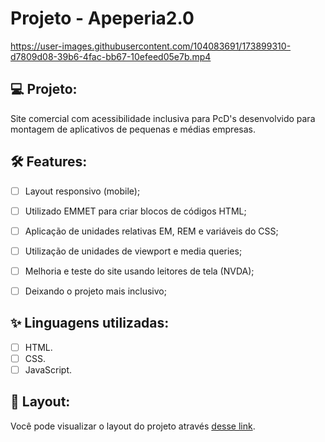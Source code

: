 # Projeto - Apeperia2.0



https://user-images.githubusercontent.com/104083691/173899310-d7809d08-39b6-4fac-bb67-10efeed05e7b.mp4


## 💻 Projeto:

Site comercial com acessibilidade inclusiva para PcD's desenvolvido para montagem de aplicativos de pequenas e médias empresas.

## :hammer_and_wrench: Features:

-   [ ] Layout responsivo (mobile);
-   [ ] Utilizado EMMET para criar blocos de códigos HTML;
-   [ ] Aplicação de unidades relativas EM, REM e variáveis do CSS;
-   [ ] Utilização de unidades de viewport e media queries;
-   [ ] Melhoria e teste do site usando leitores de tela (NVDA);
-   [ ] Deixando o projeto mais inclusivo;


## ✨ Linguagens utilizadas:

-   [ ] HTML.
-   [ ] CSS.
-   [ ] JavaScript.

## 🔖 Layout:

Você pode visualizar o layout do projeto através [desse link](#).
